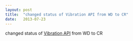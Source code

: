 ```yaml
---
layout: post
title:  "changed status of Vibration API from WD to CR"
date:   2013-07-23
---
```


changed status of [Vibration API](/spec/vibration) from WD to CR

